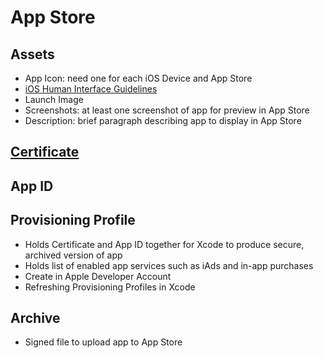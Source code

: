 # App Store

## Assets

- App Icon: need one for each iOS Device and App Store
- [iOS Human Interface Guidelines](https://developer.apple.com/design/human-interface-guidelines/ios/overview/themes)
- Launch Image
- Screenshots: at least one screenshot of app for preview in App Store
- Description: brief paragraph describing app to display in App Store

## [Certificate](https://developer.apple.com/account/resources/certificates/list)

## App ID

## Provisioning Profile

- Holds Certificate and App ID together for Xcode to produce secure, archived version of app
- Holds list of enabled app services such as iAds and in-app purchases
- Create in Apple Developer Account
- Refreshing Provisioning Profiles in Xcode

## Archive

- Signed file to upload app to App Store

